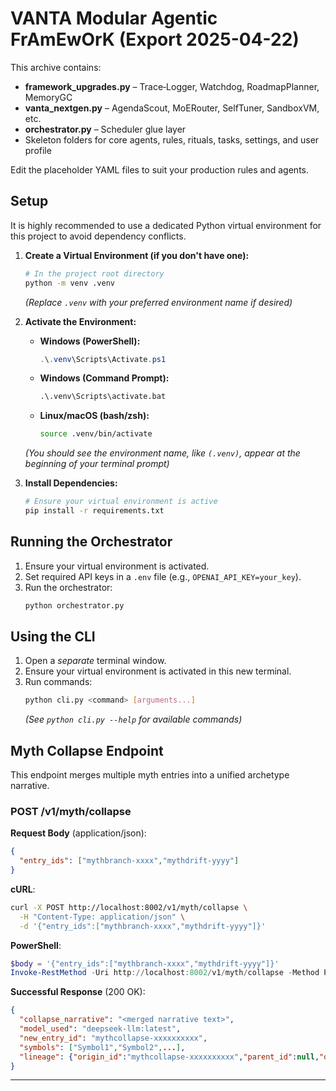 # VANTA Modular Agentic FrAmEwOrK (Export 2025-04-22)

This archive contains:

* **framework_upgrades.py** – Trace‑Logger, Watchdog, RoadmapPlanner, MemoryGC
* **vanta_nextgen.py** – AgendaScout, MoERouter, SelfTuner, SandboxVM, etc.
* **orchestrator.py** – Scheduler glue layer
* Skeleton folders for core agents, rules, rituals, tasks, settings, and user profile

Edit the placeholder YAML files to suit your production rules and agents.

## Setup

It is highly recommended to use a dedicated Python virtual environment for this project to avoid dependency conflicts.

1.  **Create a Virtual Environment (if you don't have one):**
    ```bash
    # In the project root directory
    python -m venv .venv 
    ```
    *(Replace `.venv` with your preferred environment name if desired)*

2.  **Activate the Environment:**
    *   **Windows (PowerShell):**
        ```powershell
        .\.venv\Scripts\Activate.ps1
        ```
    *   **Windows (Command Prompt):**
        ```cmd
        .\.venv\Scripts\activate.bat
        ```
    *   **Linux/macOS (bash/zsh):**
        ```bash
        source .venv/bin/activate
        ```
    *(You should see the environment name, like `(.venv)`, appear at the beginning of your terminal prompt)*

3.  **Install Dependencies:**
    ```bash
    # Ensure your virtual environment is active
    pip install -r requirements.txt
    ```

## Running the Orchestrator

1.  Ensure your virtual environment is activated.
2.  Set required API keys in a `.env` file (e.g., `OPENAI_API_KEY=your_key`).
3.  Run the orchestrator:
    ```bash
    python orchestrator.py
    ```

## Using the CLI

1.  Open a *separate* terminal window.
2.  Ensure your virtual environment is activated in this new terminal.
3.  Run commands:
    ```bash
    python cli.py <command> [arguments...]
    ```
    *(See `python cli.py --help` for available commands)*

## Myth Collapse Endpoint

This endpoint merges multiple myth entries into a unified archetype narrative.

### POST /v1/myth/collapse

**Request Body** (application/json):
```json
{  
  "entry_ids": ["mythbranch-xxxx","mythdrift-yyyy"]  
}
```

**cURL**:
```bash
curl -X POST http://localhost:8002/v1/myth/collapse \
  -H "Content-Type: application/json" \
  -d '{"entry_ids":["mythbranch-xxxx","mythdrift-yyyy"]}'
```

**PowerShell**:
```powershell
$body = '{"entry_ids":["mythbranch-xxxx","mythdrift-yyyy"]}'
Invoke-RestMethod -Uri http://localhost:8002/v1/myth/collapse -Method POST -ContentType "application/json" -Body $body
```

**Successful Response** (200 OK):
```json
{
  "collapse_narrative": "<merged narrative text>",
  "model_used": "deepseek-llm:latest",
  "new_entry_id": "mythcollapse-xxxxxxxxxx",
  "symbols": ["Symbol1","Symbol2",...],
  "lineage": {"origin_id":"mythcollapse-xxxxxxxxxx","parent_id":null,"drift_step":0}
}
```

---
